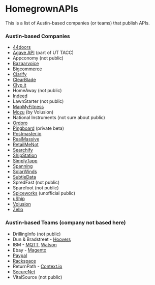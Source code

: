 HomegrownAPIs
=============

This is a list of Austin-based companies (or teams) that publish APIs.


### Austin-based Companies

* [44doors](http://captix.44doors.com/page/api)
* [Agave API](http://agaveapi.co) (part of UT TACC)
* Appconomy (not public) 
* [Bazaarvoice](https://developer.bazaarvoice.com/docs)
* [Bigcommerce](https://developer.bigcommerce.com/api/)
* [Clarify](https://developer.clarify.io/docs/)
* [ClearBlade](http://docs.clearblade.com/static/restapi/index.html)
* [Clyp.it](http://clyp.it/api)
* HomeAway (not public)
* [Indeed](http://www.indeed.com/jsp/apiinfo.jsp)
* LawnStarter (not public)
* [MapMyFitness](https://www.mapmyapi.com/)
* [Mozu](http://www.mozu.com/developers) (by Volusion)
* National Instruments (not sure about public)
* [Ordoro](http://docs.ordoro.apiary.io/#)
* [Pingboard](https://pingboard.com/add-ons) (private beta)
* [Postmaster.io](https://www.postmaster.io/docs/api)
* [RealMassive](https://www.realmassive.com/)
* [RetailMeNot](http://retailmenot.ideascale.com/a/ideascaleStatic.do?mode=api)
* [Searchify](https://www.searchify.com/documentation/api)
* [ShipStation](https://www.mashape.com/shipstation/shipstation)
* [SimplyTapp](http://wiki.simplytapp.com/acquirer/authentication-and-binding-api)
* [Spanning](https://api.spanningbackup.com/)
* [SolarWinds](http://www.solarwinds.com/documentation/webhelpdesk/docs/whd_api_12.1.0/web%20help%20desk%20api.html)
* [SubtleData](http://www.subtledata.com/Docs/)
* SpredFast (not public)
* Sparefoot (not public)
* [Spiceworks](https://github.com/anthonyeden/spiceworks_api) (unofficial public)
* [uShip](https://developer.uship.com/)
* [Volusion](http://docs.volusion.apiary.io/)
* [Zello](http://zello.com/api/)

### Austin-based Teams (company not based here)

* DrillingInfo (not public)
* Dun & Bradstreet - [Hoovers](http://developer.hoovers.com/)
* IBM - [MQTT](http://mqtt.org/), [Watson](http://www.ibm.com/smarterplanet/us/en/ibmwatson/)
* Ebay - [Magento](http://www.magentocommerce.com/api/rest/introduction.html)
* [Paypal](http://developer.paypal.com)
* [Rackspace](https://developer.rackspace.com/)
* ReturnPath - [Context.io](https://context.io/docs/lite)
* [SecureNet](http://www.securenet.com/)
* VitalSource (not public)
